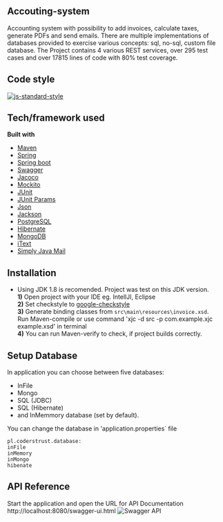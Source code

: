 ## Accouting-system
Accounting system with possibility to add invoices, calculate taxes, generate PDFs and send emails. There are multiple implementations of databases provided to exercise various concepts: sql, no-sql, custom file database.
The Project contains 4 various REST services, over 295 test cases and over 17815 lines of code with 80% test coverage.

## Code style
[![js-standard-style](https://img.shields.io/badge/code%20style-Google_Style-brightgreen.svg?style=flat)](https://github.com/checkstyle/checkstyle)

## Tech/framework used

<b>Built with</b>
- [Maven](https://maven.apache.org/)
- [Spring](https://spring.io/)
- [Spring boot](https://projects.spring.io/spring-boot/)
- [Swagger](https://swagger.io/)
- [Jacoco](https://www.eclemma.org/jacoco/)
- [Mockito](http://site.mockito.org/)
- [JUnit](https://maven.apache.org/)
- [JUnit Params](https://github.com/junit-team/junit4/wiki/parameterized-tests)
- [Json](https://www.json.org/)
- [Jackson](https://github.com/FasterXML/jackson)
- [PostgreSQL](https://www.postgresql.org/)
- [Hibernate](http://hibernate.org/)
- [MongoDB](https://www.mongodb.com/)
- [iText](https://itextpdf.com/)
- [Simply Java Mail](http://www.simplejavamail.org/#/about)

## Installation
- Using JDK 1.8 is recomended. Project was test on this JDK version.<br/>
**1)** Open project with your IDE eg. IntellJI, Eclipse<br/>
**2)** Set checkstyle to [google-checkstyle](https://github.com/pio-kol/accouting-system/blob/master/checkstyle-config/intellij-java-google-style.xml)<br/>
**3)** Generate binding classes from `src\main\resources\invoice.xsd`.<br/>
Run Maven-compile or use command 'xjc -d src -p com.example.xjc example.xsd' in terminal <br/>
**4)** You can run Maven-verify to check, if project builds correctly.<br/>

## Setup Database
In application you can choose between five databases:
- InFile
- Mongo
- SQL (JDBC)
- SQL (Hibernate)
- and InMemmory database (set by default).

  
 You can change the database in 'application.properties` file
 
```
pl.coderstrust.database:
inFile
inMemory
inMongo
hibenate

```
## API Reference

Start the application and open the URL for API Documentation http://localhost:8080/swagger-ui.html
![Swagger API](https://github.com/BartSla/Accounting-system/blob/master/readme/swagger.jpg)
